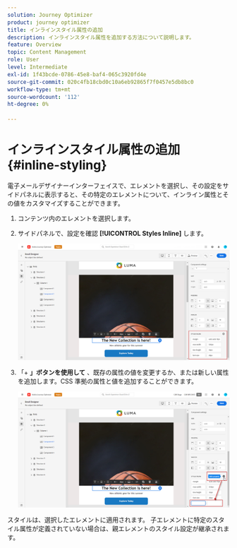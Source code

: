 ```yaml
---
solution: Journey Optimizer
product: journey optimizer
title: インラインスタイル属性の追加
description: インラインスタイル属性を追加する方法について説明します。
feature: Overview
topic: Content Management
role: User
level: Intermediate
exl-id: 1f43bcde-0786-45e8-baf4-065c3920fd4e
source-git-commit: 020c4fb18cbd0c10a6eb92865f7f0457e5db8bc0
workflow-type: tm+mt
source-wordcount: '112'
ht-degree: 0%

---
```


# インラインスタイル属性の追加 {#inline-styling}

電子メールデザイナーインターフェイスで、エレメントを選択し、その設定をサイドパネルに表示すると、その特定のエレメントについて、インライン属性とその値をカスタマイズすることができます。

1. コンテンツ内のエレメントを選択します。
1. サイドパネルで、設定を確認 **[!UICONTROL Styles Inline]** します。

   ![](assets/styles_1.png)

1. 「+ **」ボタンを使用して** 、既存の属性の値を変更するか、または新しい属性を追加します。CSS 準拠の属性と値を追加することができます。

   ![](assets/styles_2.png)

スタイルは、選択したエレメントに適用されます。 子エレメントに特定のスタイル属性が定義されていない場合は、親エレメントのスタイル設定が継承されます。
